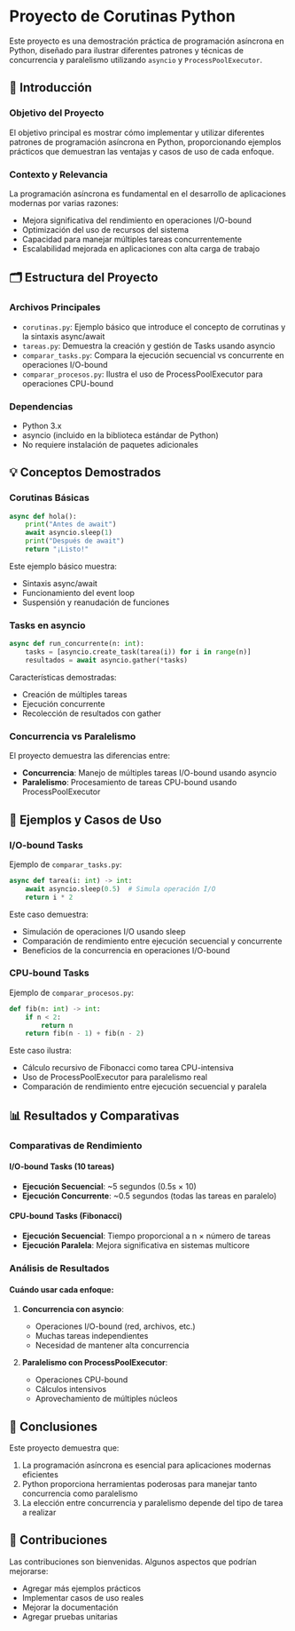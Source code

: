 # Proyecto de Corutinas Python

Este proyecto es una demostración práctica de programación asíncrona en Python, diseñado para ilustrar diferentes patrones y técnicas de concurrencia y paralelismo utilizando `asyncio` y `ProcessPoolExecutor`.

## 🎯 Introducción

### Objetivo del Proyecto
El objetivo principal es mostrar cómo implementar y utilizar diferentes patrones de programación asíncrona en Python, proporcionando ejemplos prácticos que demuestran las ventajas y casos de uso de cada enfoque.

### Contexto y Relevancia
La programación asíncrona es fundamental en el desarrollo de aplicaciones modernas por varias razones:
- Mejora significativa del rendimiento en operaciones I/O-bound
- Optimización del uso de recursos del sistema
- Capacidad para manejar múltiples tareas concurrentemente
- Escalabilidad mejorada en aplicaciones con alta carga de trabajo

## 🗂️ Estructura del Proyecto

### Archivos Principales
- `corutinas.py`: Ejemplo básico que introduce el concepto de corrutinas y la sintaxis async/await
- `tareas.py`: Demuestra la creación y gestión de Tasks usando asyncio
- `comparar_tasks.py`: Compara la ejecución secuencial vs concurrente en operaciones I/O-bound
- `comparar_procesos.py`: Ilustra el uso de ProcessPoolExecutor para operaciones CPU-bound

### Dependencias
- Python 3.x
- asyncio (incluido en la biblioteca estándar de Python)
- No requiere instalación de paquetes adicionales

## 💡 Conceptos Demostrados

### Corutinas Básicas
```python
async def hola():
    print("Antes de await")
    await asyncio.sleep(1)
    print("Después de await")
    return "¡Listo!"
```
Este ejemplo básico muestra:
- Sintaxis async/await
- Funcionamiento del event loop
- Suspensión y reanudación de funciones

### Tasks en asyncio
```python
async def run_concurrente(n: int):
    tasks = [asyncio.create_task(tarea(i)) for i in range(n)]
    resultados = await asyncio.gather(*tasks)
```
Características demostradas:
- Creación de múltiples tareas
- Ejecución concurrente
- Recolección de resultados con gather

### Concurrencia vs Paralelismo
El proyecto demuestra las diferencias entre:
- **Concurrencia**: Manejo de múltiples tareas I/O-bound usando asyncio
- **Paralelismo**: Procesamiento de tareas CPU-bound usando ProcessPoolExecutor

## 🚀 Ejemplos y Casos de Uso

### I/O-bound Tasks
Ejemplo de `comparar_tasks.py`:
```python
async def tarea(i: int) -> int:
    await asyncio.sleep(0.5)  # Simula operación I/O
    return i * 2
```
Este caso demuestra:
- Simulación de operaciones I/O usando sleep
- Comparación de rendimiento entre ejecución secuencial y concurrente
- Beneficios de la concurrencia en operaciones I/O-bound

### CPU-bound Tasks
Ejemplo de `comparar_procesos.py`:
```python
def fib(n: int) -> int:
    if n < 2:
        return n
    return fib(n - 1) + fib(n - 2)
```
Este caso ilustra:
- Cálculo recursivo de Fibonacci como tarea CPU-intensiva
- Uso de ProcessPoolExecutor para paralelismo real
- Comparación de rendimiento entre ejecución secuencial y paralela

## 📊 Resultados y Comparativas

### Comparativas de Rendimiento

#### I/O-bound Tasks (10 tareas)
- **Ejecución Secuencial**: ~5 segundos (0.5s × 10)
- **Ejecución Concurrente**: ~0.5 segundos (todas las tareas en paralelo)

#### CPU-bound Tasks (Fibonacci)
- **Ejecución Secuencial**: Tiempo proporcional a n × número de tareas
- **Ejecución Paralela**: Mejora significativa en sistemas multicore

### Análisis de Resultados

#### Cuándo usar cada enfoque:

1. **Concurrencia con asyncio**:
   - Operaciones I/O-bound (red, archivos, etc.)
   - Muchas tareas independientes
   - Necesidad de mantener alta concurrencia

2. **Paralelismo con ProcessPoolExecutor**:
   - Operaciones CPU-bound
   - Cálculos intensivos
   - Aprovechamiento de múltiples núcleos

## 📝 Conclusiones

Este proyecto demuestra que:
1. La programación asíncrona es esencial para aplicaciones modernas eficientes
2. Python proporciona herramientas poderosas para manejar tanto concurrencia como paralelismo
3. La elección entre concurrencia y paralelismo depende del tipo de tarea a realizar

## 🤝 Contribuciones

Las contribuciones son bienvenidas. Algunos aspectos que podrían mejorarse:
- Agregar más ejemplos prácticos
- Implementar casos de uso reales
- Mejorar la documentación
- Agregar pruebas unitarias
